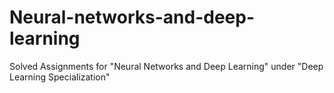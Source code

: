 # Neural-networks-and-deep-learning
Solved Assignments for "Neural Networks and Deep Learning" under "Deep Learning Specialization"
